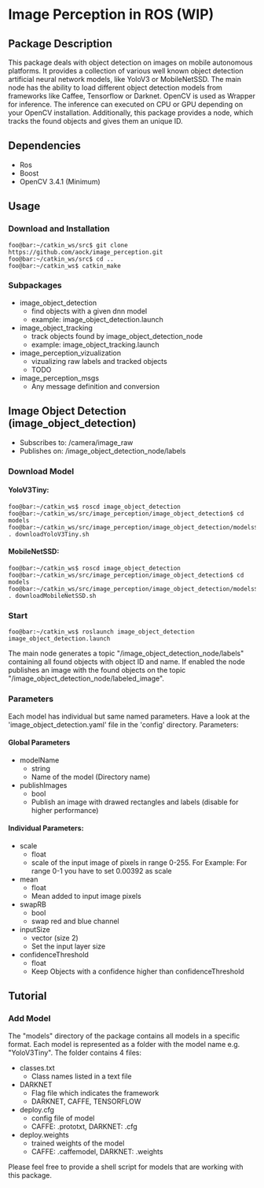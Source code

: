 # Image Perception in ROS (WIP)

## Package Description
This package deals with object detection on images on mobile autonomous platforms. It provides a collection of various well known object detection artificial neural network models, like YoloV3 or MobileNetSSD. The main node has the ability to load different object detection models from frameworks like Caffee, Tensorflow or Darknet. OpenCV is used as Wrapper for inference. The inference can executed on CPU or GPU depending on your OpenCV installation. Additionally, this package provides a node, which tracks the found objects and gives them an unique ID.

## Dependencies
- Ros
- Boost
- OpenCV 3.4.1 (Minimum)

## Usage

### Download and Installation
```console
foo@bar:~/catkin_ws/src$ git clone https://github.com/aock/image_perception.git
foo@bar:~/catkin_ws/src$ cd ..
foo@bar:~/catkin_ws$ catkin_make
```

### Subpackages
- image_object_detection
  - find objects with a given dnn model
  - example: image_object_detection.launch
- image_object_tracking
  - track objects found by image_object_detection_node
  - example: image_object_tracking.launch
- image_perception_vizualization
  - vizualizing raw labels and tracked objects
  - TODO
- image_perception_msgs
  - Any message definition and conversion

## Image Object Detection (image_object_detection)

- Subscribes to: /camera/image_raw
- Publishes on: /image_object_detection_node/labels

### Download Model

#### YoloV3Tiny:
```console
foo@bar:~/catkin_ws$ roscd image_object_detection
foo@bar:~/catkin_ws/src/image_perception/image_object_detection$ cd models
foo@bar:~/catkin_ws/src/image_perception/image_object_detection/models$ . downloadYoloV3Tiny.sh
```

#### MobileNetSSD:
```console
foo@bar:~/catkin_ws$ roscd image_object_detection
foo@bar:~/catkin_ws/src/image_perception/image_object_detection$ cd models
foo@bar:~/catkin_ws/src/image_perception/image_object_detection/models$ . downloadMobileNetSSD.sh
```

### Start
```console
foo@bar:~/catkin_ws$ roslaunch image_object_detection image_object_detection.launch
```
The main node generates a topic "/image_object_detection_node/labels" containing all found objects with object ID and name.
If enabled the node publishes an image with the found objects on the topic "/image_object_detection_node/labeled_image".

### Parameters
Each model has individual but same named parameters. Have a look at the 'image_object_detection.yaml' file in the 'config' directory. Parameters:

#### Global Parameters

- modelName
  - string
  - Name of the model (Directory name)
- publishImages
  - bool
  - Publish an image with drawed rectangles and labels (disable for higher performance)
 
#### Individual Parameters:
- scale
  - float
  - scale of the input image of pixels in range 0-255. For Example: For range 0-1 you have to set 0.00392 as scale
- mean
  - float
  - Mean added to input image pixels
- swapRB
  - bool
  - swap red and blue channel
- inputSize
  - vector (size 2)
  - Set the input layer size
- confidenceThreshold
  - float
  - Keep Objects with a confidence higher than confidenceThreshold


## Tutorial
### Add Model
The "models" directory of the package contains all models in a specific format. Each model is represented as a folder with the model name e.g. "YoloV3Tiny". The folder contains 4 files:

- classes.txt 
  - Class names listed in a text file
- DARKNET
  - Flag file which indicates the framework
  - DARKNET, CAFFE, TENSORFLOW
- deploy.cfg
  - config file of model
  - CAFFE: .prototxt, DARKNET: .cfg
- deploy.weights
  - trained weights of the model
  - CAFFE: .caffemodel, DARKNET: .weights
  
Please feel free to provide a shell script for models that are working with this package.



